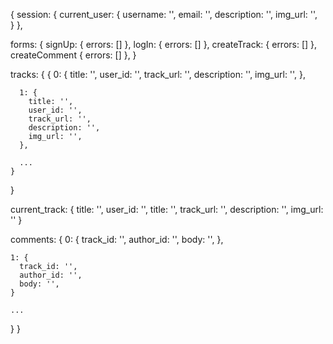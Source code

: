 {
  session: {
    current_user: {
      username: '',
      email: '',
      description: '',
      img_url: '',  
    }
  },

  forms: {
    signUp: { errors: [] },
    logIn: { errors: [] },
    createTrack: { errors: [] },
    createComment { errors: [] },
  }

  <!-- For discover/homepage or User Show Page -->
  tracks: {
    {
      0: {
        title: '',
        user_id: '',
        track_url: '',
        description: '',
        img_url: '',
      },

      1: {
        title: '',
        user_id: '',
        track_url: '',
        description: '',
        img_url: '',
      },

      ...
    }
  }

  <!-- For use of persistent playbar -->
  current_track: {
    title: '',
    user_id: '',
    title: '',
    track_url: '',
    description: '',
    img_url: ''
  }

  <!-- For current track show page only -->
  comments: {
    0: {
      track_id: '',
      author_id: '',
      body: '',
    },

    1: {
      track_id: '',
      author_id: '',
      body: '',
    }

    ...
  }
}
